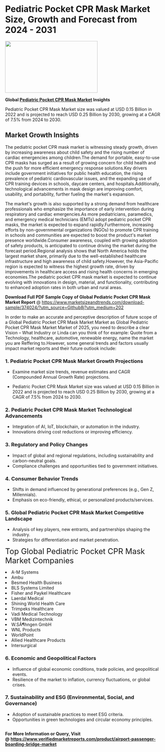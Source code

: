 <H1>Pediatric Pocket CPR Mask Market Size, Growth and Forecast from 2024 - 2031</H1><img class="aligncenter size-medium wp-image-584254" src="https://thirdeyenews.in/wp-content/uploads/2024/09/Global-Market-Research-300x168.jpeg" alt="" width="300" height="168" /><p><strong>Global&nbsp;<a href="https://www.marketsizeandtrends.com/download-sample/374024/?utm_source=Github8j?utm_medium=202">Pediatric Pocket CPR Mask Market</a> Insights</strong></p><p>Pediatric Pocket CPR Mask Market size was valued at USD 0.15 Billion in 2022 and is projected to reach USD 0.25 Billion by 2030, growing at a CAGR of 7.5% from 2024 to 2030.</p><p><h2>Market Growth Insights</h2> <p>The pediatric pocket CPR mask market is witnessing steady growth, driven by increasing awareness about child safety and the rising number of cardiac emergencies among children.The demand for portable, easy-to-use CPR masks has surged as a result of growing concern for child health and the push for more efficient emergency response solutions.Key drivers include government initiatives for public health education, the rising prevalence of pediatric cardiovascular issues, and the expanding use of CPR training devices in schools, daycare centers, and hospitals.Additionally, technological advancements in mask design are improving comfort, usability, and portability, further fueling the market's expansion.</p> <p>The market's growth is also supported by a strong demand from healthcare professionals who emphasize the importance of early intervention during respiratory and cardiac emergencies.As more pediatricians, paramedics, and emergency medical technicians (EMTs) adopt pediatric pocket CPR masks, the market is expected to expand rapidly.Furthermore, increasing efforts by non-governmental organizations (NGOs) to promote CPR training in schools and communities are expected to boost the product's market presence worldwide.Consumer awareness, coupled with growing adoption of safety products, is anticipated to continue driving the market during the forecast period.Regional analysis shows that North America holds the largest market share, primarily due to the well-established healthcare infrastructure and high awareness of child safety.However, the Asia-Pacific region is expected to witness the highest growth rate, driven by improvements in healthcare access and rising health concerns in emerging economies.The pediatric pocket CPR mask market is expected to continue evolving with innovations in design, material, and functionality, contributing to enhanced adoption rates in both urban and rural areas.</p> <p><span class=""><strong>Download Full PDF Sample Copy of Global Pediatric Pocket CPR Mask Market Report</strong> @ <a href="https://www.marketsizeandtrends.com/download-sample/374024/?utm_source=Github8j?utm_medium=202" target="_blank">https://www.marketsizeandtrends.com/download-sample/374024/?utm_source=Github8j?utm_medium=202</a></span></p><p>In order to make an accurate and perceptive description of future scope of a Global&nbsp;Pediatric Pocket CPR Mask Market Market as Global&nbsp;Pediatric Pocket CPR Mask Market Market of 2025, you need to describe a clear Vision &ndash; What Industry or Linda can you think of for example: Quote from a Technology, healthcare, automotive, renewable energy, name the market you are Reffering to.However, some general trends and factors usually impact market reports and their future outlook include:</p><h3>1.&nbsp;<strong>Pediatric Pocket CPR Mask Market Growth Projections</strong></h3><ul><li>Examine market size trends, revenue estimates and CAGR (Compounded Annual Growth Rate) projections.</li><li><p>Pediatric Pocket CPR Mask Market size was valued at USD 0.15 Billion in 2022 and is projected to reach USD 0.25 Billion by 2030, growing at a CAGR of 7.5% from 2024 to 2030.</p></li></ul><h3>2.&nbsp;<strong>Pediatric Pocket CPR Mask Market Technological Advancements</strong></h3><ul><li>Integration of AI, IoT, blockchain, or automation in the industry.</li><li>Innovations driving cost reductions or improving efficiency.</li></ul><h3>3.&nbsp;<strong>Regulatory and Policy Changes</strong></h3><ul><li>Impact of global and regional regulations, including sustainability and carbon-neutral goals.</li><li>Compliance challenges and opportunities tied to government initiatives.</li></ul><h3>4.&nbsp;<strong>Consumer Behavior Trends</strong></h3><ul><li>Shifts in demand influenced by generational preferences (e.g., Gen Z, Millennials).</li><li>Emphasis on eco-friendly, ethical, or personalized products/services.</li></ul><h3>5.&nbsp;<strong>Global Pediatric Pocket CPR Mask Market Competitive Landscape</strong></h3><ul><li>Analysis of key players, new entrants, and partnerships shaping the industry.</li><li>Strategies for differentiation and market penetration.</li></ul><p data-pm-slice="1 1 []"><span style="color: inherit; font-family: inherit; font-size: 25px;">Top Global Pediatric Pocket CPR Mask Market Companies</span></p><div class="" data-test-id=""><p><li>A-M Systems</li><li> Ambu</li><li> Besmed Health Business</li><li> BLS Systems Limited</li><li> Fisher and Paykel Healthcare</li><li> Laerdal Medical</li><li> Shining World Health Care</li><li> Trimpeks Healthcare</li><li> Vadi Medical Technology</li><li> VBM Medizintechnik</li><li> W.SÃ¶hngen GmbH</li><li> WNL Products</li><li> WorldPoint</li><li> Allied Healthcare Products</li><li> Intersurgical</li></p></div><h3>6.&nbsp;<strong>Economic and Geopolitical Factors</strong></h3><ul><li>Influence of global economic conditions, trade policies, and geopolitical events.</li><li>Resilience of the market to inflation, currency fluctuations, or global crises.</li></ul><h3>7.&nbsp;<strong>Sustainability and ESG (Environmental, Social, and Governance)</strong></h3><ul><li>Adoption of sustainable practices to meet ESG criteria.</li><li>Opportunities in green technologies and circular economy principles.</li></ul><h2><strong style="font-size: 14px;">For More Information or Query, Visit @&nbsp;</strong><a style="background-color: #ffffff; font-size: 14px;" href="https://www.marketsizeandtrends.com/report/pediatric-pocket-cpr-mask-market/" target="_blank">https://www.verifiedmarketreports.com/product/airport-passenger-boarding-bridge-market</a></h2>